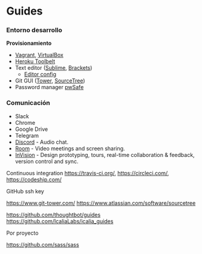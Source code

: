 # Guides

### Entorno desarrollo

**Provisionamiento**

* [Vagrant](https://www.vagrantup.com/downloads.html), [VirtualBox](https://www.virtualbox.org/wiki/Downloads)
* [Heroku Toolbelt](https://toolbelt.heroku.com/windows)
* Text editor ([Sublime](https://www.sublimetext.com/), [Brackets](http://brackets.io/))
  * [Editor config](http://editorconfig.org/#download)
* Git GUI ([Tower](https://www.git-tower.com/), [SourceTree](https://www.atlassian.com/software/sourcetree))
* Password manager [pwSafe](https://pwsafe.org/)

### Comunicación
* Slack
* Chrome
* Google Drive
* Telegram
* [Discord](https://discordapp.com/) - Audio chat.
* [Room](https://room.co/) - Video meetings and screen sharing.
* [InVision](https://www.invisionapp.com/) - Design prototyping, tours, real-time collaboration & feedback, version control and sync.


Continuous integration 
https://travis-ci.org/, 
https://circleci.com/, 
https://codeship.com/


GitHub
ssh key


https://www.git-tower.com/
https://www.atlassian.com/software/sourcetree

https://github.com/thoughtbot/guides
https://github.com/IcaliaLabs/icalia_guides



Por proyecto

https://github.com/sass/sass
